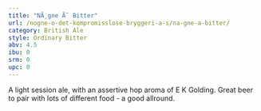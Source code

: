 ```yaml
---
title: "NÃ¸gne Ã˜ Bitter"
url: /nogne-o-det-kompromisslose-bryggeri-a-s/na-gne-a-bitter/
category: British Ale
style: Ordinary Bitter
abv: 4.5
ibu: 0
srm: 0
upc: 0
---
```

A light session ale, with an assertive hop aroma of E K Golding.  Great beer to pair with lots of different food - a good allround.
